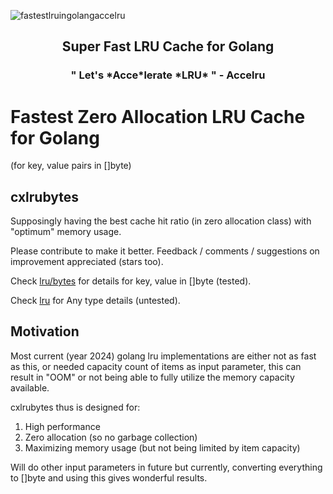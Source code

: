  

<p align="center">
  
  ![fastestlruingolangaccelru](https://github.com/cloudxaas/gocache/assets/104323920/5948a699-64c8-47b8-a5d6-5afedb6a3976)
  
   <h2 align="center">Super Fast LRU Cache for Golang</h2>
 <h3 align="center">" Let's *Acce*lerate *LRU* " - Accelru</h3>
</p>

# Fastest Zero Allocation LRU Cache for Golang 
(for key, value pairs in []byte)

## cxlrubytes

Supposingly having the best cache hit ratio (in zero allocation class) with "optimum" memory usage.

Please contribute to make it better.
Feedback / comments / suggestions on improvement appreciated (stars too).

Check [lru/bytes](https://github.com/cloudxaas/gocache/tree/main/lru/bytes) for details for key, value in []byte (tested).

Check [lru](https://github.com/cloudxaas/gocache/tree/main/lru) for Any type details (untested).

## Motivation

Most current (year 2024) golang lru implementations are either not as fast as this, or needed capacity count of items as input parameter, this can result in "OOM" or not being able to fully utilize the memory capacity available.

cxlrubytes thus is designed for:
1. High performance
2. Zero allocation (so no garbage collection)
3. Maximizing memory usage (but not being limited by item capacity)

Will do other input parameters in future but currently, converting everything to []byte and using this gives wonderful results.
